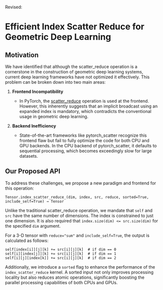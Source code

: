 Revised:

# Efficient Index Scatter Reduce for Geometric Deep Learning

## Motivation
We have identified that although the scatter_reduce operation is a cornerstone in the construction of geometric deep learning systems, current deep learning frameworks have not optimized it effectively. This problem can be broken down into two main areas:

1. **Frontend Incompatibility**
   - In PyTorch, the [scatter_reduce](https://pytorch.org/docs/stable/generated/torch.Tensor.scatter_reduce_.html#torch.Tensor.scatter_reduce_) operation is used at the frontend. However, this inherently suggests that an implicit broadcast using an expanded index is mandatory, which contradicts the conventional usage in geometric deep learning.

2. **Backend Inefficiency**
   - State-of-the-art frameworks like pytorch_scatter recognize this frontend flaw but fail to fully optimize the code for both CPU and GPU backends. In the CPU backend of pytorch_scatter, it defaults to sequential processing, which becomes exceedingly slow for large datasets.

## Our Proposed API

To address these challenges, we propose a new paradigm and frontend for this operation:

```
Tensor.index_scatter_reduce_(dim, index, src, reduce, sorted=True, include_self=True) → Tensor
```

Unlike the traditional scatter_reduce operation, we mandate that `self` and `src` have the same number of dimensions. The index is constrained to just one dimension. It is also required that `index.size(dim) <= src.size(dim)` for the specified `dim` argument.

For a 3-D tensor with `reduce="sum"` and `include_self=True`, the output is calculated as follows:

```
self[index[i]][j][k] += src[i][j][k]  # if dim == 0
self[i][index[j]][k] += src[i][j][k]  # if dim == 1
self[i][j][index[k]] += src[i][j][k]  # if dim == 2
```

Additionally, we introduce a `sorted` flag to enhance the performance of the `index_scatter_reduce` kernel. A sorted input not only improves processing locality but also reduces atomic operations, significantly boosting the parallel processing capabilities of both CPUs and GPUs.